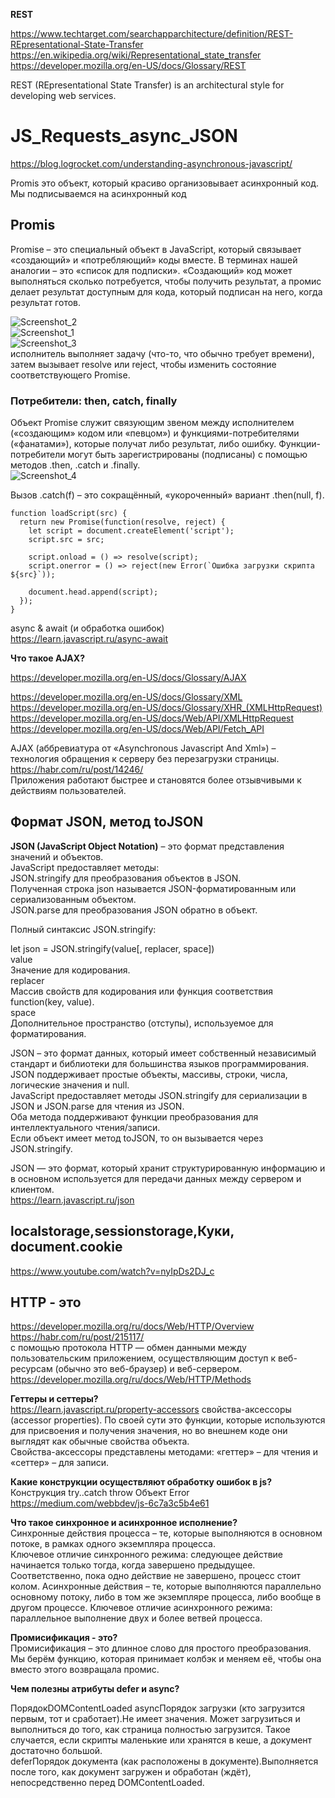 **REST**

https://www.techtarget.com/searchapparchitecture/definition/REST-REpresentational-State-Transfer  
https://en.wikipedia.org/wiki/Representational_state_transfer  
https://developer.mozilla.org/en-US/docs/Glossary/REST  

REST (REpresentational State Transfer) is an architectural style for developing web services. 

# JS_Requests_async_JSON

https://blog.logrocket.com/understanding-asynchronous-javascript/

Promis это объект, который красиво организовывает  асинхронный код. Мы подписываемся на асинхронный код

## Promis   

Promise – это специальный объект в JavaScript, который связывает «создающий» и «потребляющий» коды вместе. В терминах нашей аналогии – это «список для подписки». «Создающий» код может выполняться сколько потребуется, чтобы получить результат, а промис делает результат доступным для кода, который подписан на него, когда результат готов.

![Screenshot_2](https://user-images.githubusercontent.com/66359081/124255595-02b28100-db33-11eb-8030-69814350a2b1.png)  
![Screenshot_1](https://user-images.githubusercontent.com/66359081/124255602-05ad7180-db33-11eb-8d0c-ea0a1f514c34.png)  
![Screenshot_3](https://user-images.githubusercontent.com/66359081/124256234-bf0c4700-db33-11eb-9692-e930ac19119d.png)  
исполнитель выполняет задачу (что-то, что обычно требует времени), затем вызывает resolve или reject, чтобы изменить состояние соответствующего Promise.   

### Потребители: then, catch, finally  

Объект Promise служит связующим звеном между исполнителем («создающим» кодом или «певцом») и функциями-потребителями («фанатами»), которые получат либо результат, либо ошибку. Функции-потребители могут быть зарегистрированы (подписаны) с помощью методов .then, .catch и .finally.    
![Screenshot_4](https://user-images.githubusercontent.com/66359081/124257805-676edb00-db35-11eb-9bb9-952cc7c90a13.png)  

Вызов .catch(f) – это сокращённый, «укороченный» вариант .then(null, f).
```
function loadScript(src) {
  return new Promise(function(resolve, reject) {
    let script = document.createElement('script');
    script.src = src;

    script.onload = () => resolve(script);
    script.onerror = () => reject(new Error(`Ошибка загрузки скрипта ${src}`));

    document.head.append(script);
  });
}
```

async & await (и обработка ошибок)    
https://learn.javascript.ru/async-await  

**Что такое AJAX?**

https://developer.mozilla.org/en-US/docs/Glossary/AJAX  

https://developer.mozilla.org/en-US/docs/Glossary/XML  
https://developer.mozilla.org/en-US/docs/Glossary/XHR_(XMLHttpRequest)    
https://developer.mozilla.org/en-US/docs/Web/API/XMLHttpRequest
https://developer.mozilla.org/en-US/docs/Web/API/Fetch_API

AJAX (аббревиатура от «Asynchronous Javascript And Xml») – технология обращения к серверу без перезагрузки страницы.  
https://habr.com/ru/post/14246/  
Приложения работают быстрее и становятся более отзывчивыми к действиям пользователей.  


## Формат JSON, метод toJSON

**JSON (JavaScript Object Notation)** – это  формат представления значений и объектов.  
JavaScript предоставляет методы:  
JSON.stringify для преобразования объектов в JSON.  
Полученная строка json называется JSON-форматированным или сериализованным объектом.  
JSON.parse для преобразования JSON обратно в объект.  

Полный синтаксис JSON.stringify:

let json = JSON.stringify(value[, replacer, space])  
value  
Значение для кодирования.  
replacer  
Массив свойств для кодирования или функция соответствия function(key, value).  
space  
Дополнительное пространство (отступы), используемое для форматирования.

JSON – это формат данных, который имеет собственный независимый стандарт и библиотеки для большинства языков программирования.  
JSON поддерживает простые объекты, массивы, строки, числа, логические значения и null.  
JavaScript предоставляет методы JSON.stringify для сериализации в JSON и JSON.parse для чтения из JSON.  
Оба метода поддерживают функции преобразования для интеллектуального чтения/записи.  
Если объект имеет метод toJSON, то он вызывается через JSON.stringify.

JSON — это формат, который хранит структурированную информацию и в основном используется для передачи данных между сервером и клиентом.  
https://learn.javascript.ru/json  

## localstorage,sessionstorage,Куки, document.cookie  
 
 https://www.youtube.com/watch?v=nyIpDs2DJ_c
 
## HTTP - это 
 
 https://developer.mozilla.org/ru/docs/Web/HTTP/Overview  
 https://habr.com/ru/post/215117/  
 с помощью протокола HTTP — обмен данными между пользовательским приложением, осуществляющим доступ к веб-ресурсам (обычно это веб-браузер) и веб-сервером.  
 https://developer.mozilla.org/ru/docs/Web/HTTP/Methods
 
 
 **Геттеры и сеттеры?**  
https://learn.javascript.ru/property-accessors
свойства-аксессоры (accessor properties). По своей сути это функции, которые используются для присвоения и получения значения, но во внешнем коде они выглядят как обычные свойства объекта.  
Свойства-аксессоры представлены методами: «геттер» – для чтения и «сеттер» – для записи. 


**Какие конструкции осуществляют обработку ошибок в js?**  
Конструкция try..catch  throw  Объект Error  
https://medium.com/webbdev/js-6c7a3c5b4e61

**Что такое синхронное и асинхронное исполнение?**  
Синхронные действия процесса – те, которые выполняются в основном потоке, в рамках одного экземпляра процесса.  
Ключевое отличие синхронного режима: следующее действие начинается только тогда, когда завершено предыдущее.  
Соответственно, пока одно действие не завершено, процесс стоит колом.
Асинхронные действия – те, которые выполняются параллельно основному потоку, либо в том же экземпляре процесса, либо вообще в другом процессе. Ключевое отличие асинхронного режима: параллельное выполнение двух и более ветвей процесса.

**Промисификация - это?**  
Промисификация – это длинное слово для простого преобразования. Мы берём функцию, которая принимает колбэк и меняем её, чтобы она вместо этого возвращала промис.

**Чем полезны атрибуты defer и async?**  

ПорядокDOMContentLoaded
asyncПорядок загрузки (кто загрузится первым, тот и сработает).Не имеет значения. Может загрузиться и выполниться до того, как страница полностью загрузится. Такое случается, если скрипты маленькие или хранятся в кеше, а документ достаточно большой.  
deferПорядок документа (как расположены в документе).Выполняется после того, как документ загружен и обработан (ждёт), непосредственно перед DOMContentLoaded.




 

